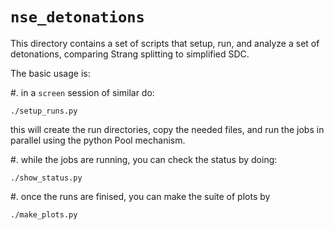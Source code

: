 # `nse_detonations`

This directory contains a set of scripts that setup, run, and analyze
a set of detonations, comparing Strang splitting to simplified SDC.

The basic usage is:

#. in a `screen` session of similar do:
   ```
   ./setup_runs.py
   ```
   this will create the run directories, copy the needed files, and
   run the jobs in parallel using the python Pool mechanism.

#. while the jobs are running, you can check the status by doing:
   ```
   ./show_status.py
   ```

#. once the runs are finised, you can make the suite of plots by
   ```
   ./make_plots.py
   ```


